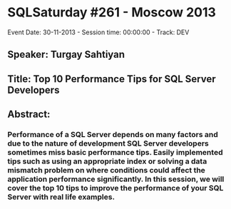 # SQLSaturday #261 - Moscow 2013
Event Date: 30-11-2013 - Session time: 00:00:00 - Track: DEV
## Speaker: Turgay Sahtiyan
## Title: Top 10 Performance Tips for SQL Server Developers
## Abstract:
### Performance of a SQL Server depends on many factors and due to the nature of development SQL Server developers sometimes miss basic performance tips. Easily implemented tips such as using an appropriate index or solving a data mismatch problem on where conditions could affect the application performance significantly. In this session, we will cover the top 10 tips to improve the performance of your SQL Server with real life examples. 

